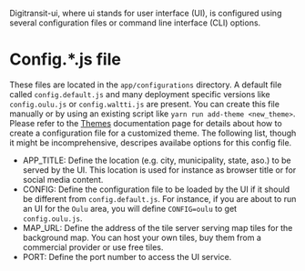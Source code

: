 Digitransit-ui, where ui stands for user interface (UI), is configured using several configuration files or command line interface (CLI) options.

# Config.*.js file
These files are located in the `app/configurations` directory.
A default file called `config.default.js` and many deployment specific versions like `config.oulu.js` or `config.waltti.js` are present.
You can create this file manually or by using an existing script like `yarn run add-theme <new_theme>`.
Please refer to the [Themes](https://github.com/HSLdevcom/digitransit-ui/blob/master/docs/Themes.md) documentation page for details
about how to create a configuration file for a customized theme.
The following list, though it might be incomprehensive, descripes availabe options for this config file.

* APP_TITLE: Define the location (e.g. city, municipality, state, aso.) to be served by the UI.
This location is used for instance as browser title or for social media content.
* CONFIG: Define the configuration file to be loaded by the UI if it should be different from `config.default.js`.
For instance, if you are about to run an UI for the `Oulu` area, you will define `CONFIG=oulu` to get `config.oulu.js`.
* MAP_URL: Define the address of the tile server serving map tiles for the background map. You can host your own tiles, buy them from a commercial provider or use free tiles.
* PORT: Define the port number to access the UI service.
